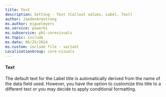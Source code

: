 ```yaml
---
title: Text
description: Setting - Text (Callout values, Label, Text)
author: JaedenArmstrong
ms.author: miguelmyers
ms.service: powerbi
ms.subservice: pbi-corevisuals
ms.topic: include
ms.date: 06/25/2024
ms.custom: include file - variant
LocalizationGroup: core-visuals
---
```

#### Text

The default text for the Label title is automatically derived from the name of the data field used. However, you have the option to  customize this title to a different text or you may decide to apply conditional formatting.
